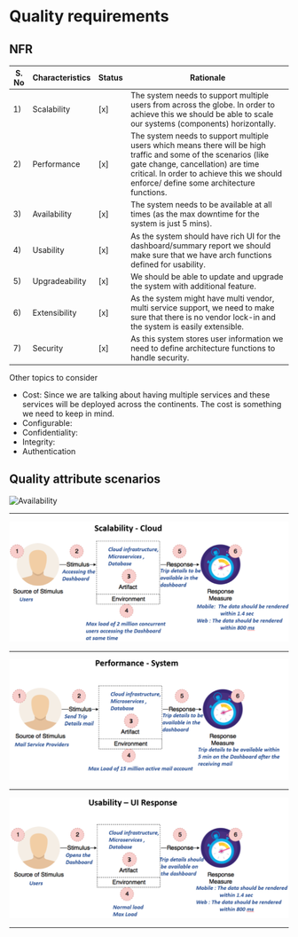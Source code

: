 # Quality requirements

## NFR

| S. No  | Characteristics | Status | Rationale |
| ----------- | -----------| ----------- | ----------- |
| 1) | Scalability |  [x] | The system needs to support multiple users from across the globe. In order to achieve this we should be able to scale our systems (components) horizontally. |
| 2) | Performance |  [x] | The system needs to support multiple users which means there will be high traffic and some of the scenarios (like gate change, cancellation) are time critical. In order to achieve this we should enforce/ define some architecture functions. |
| 3) | Availability |  [x] | The system needs to be available at all times (as the max downtime for the system is just 5 mins). |
| 4) | Usability |  [x] | As the system should have rich UI for the dashboard/summary report we should make sure that we have arch functions defined for usability. |
| 5) | Upgradeability |  [x] | We should be able to update and upgrade the system with additional feature. |
| 6) | Extensibility |  [x] | As the system might have multi vendor, multi service support, we need to make sure that there is no vendor lock-in and the system is easily extensible. |
| 7) | Security |  [x] | As this system stores user information we need to define architecture functions to handle security. |

Other topics to consider

- Cost:
Since we are talking about having multiple services and these services will be deployed across the continents. The cost is something we need to keep in mind.  
- Configurable:
- Confidentiality:
- Integrity:
- Authentication

## Quality attribute scenarios

![Availability](.media/ArchitectureKata/.media/QualityScenario-Availability.png)

-----------------

![Scalability](.media/QualityScenario-Scalability.png)

-----------------

![Performance](.media/QualityScenario-Performance.png)

-----------------

![Usability](.media/QualityScenario-Usability.png)

-----------------
